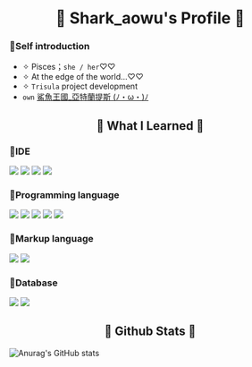 <h1 align="center"> 🐳 Shark_aowu's Profile 🐳</h1>

<h3> 🌟Self introduction</h3>

- ✧ Pisces；`she / her`♡♡
- ✧ At the edge of the world...♡♡
- ✧ `Trisula` project development
- `own` [鯊魚王國_亞特蘭提斯 (ﾉ・ω・)ﾉ](https://discord.gg/3jE3CShyaA)


<h2 align="center"> 📓 What I Learned 📓</h2>
<h3> 💠IDE</h3>
<p>
<img src="https://img.shields.io/badge/Arduino_IDE-00979D?style=for-the-badge&logo=arduino&logoColor=white" />
<img src="https://img.shields.io/badge/VIM-%2311AB00.svg?&style=for-the-badge&logo=vim&logoColor=white" />
<img src="https://img.shields.io/badge/VSCode-0078D4?style=for-the-badge&logo=visual%20studio%20code&logoColor=white" />
<img src="https://img.shields.io/badge/Visual_Studio-5C2D91?style=for-the-badge&logo=visual%20studio&logoColor=white" />
</p>


<h3> 💠Programming language</h3>
<p>
<img src="https://img.shields.io/badge/C-00599C?style=for-the-badge&logo=c&logoColor=white" />
<img src="https://img.shields.io/badge/C%23-239120?style=for-the-badge&logo=c-sharp&logoColor=white" />
<img src="https://img.shields.io/badge/C%2B%2B-00599C?style=for-the-badge&logo=c%2B%2B&logoColor=white" />
<img src="https://img.shields.io/badge/Lua-2C2D72?style=for-the-badge&logo=lua&logoColor=white" />
<img src="https://img.shields.io/badge/Python-FFD43B?style=for-the-badge&logo=python&logoColor=blue" />
</p>


<h3> 💠Markup language</h3>
<p>
<img src="https://img.shields.io/badge/HTML5-E34F26?style=for-the-badge&logo=html5&logoColor=white" />
<img src="https://img.shields.io/badge/json-5E5C5C?style=for-the-badge&logo=json&logoColor=white" />
</p>


<h3> 💠Database</h3>
<p>
<img src="https://img.shields.io/badge/MySQL-005C84?style=for-the-badge&logo=mysql&logoColor=white" />
<img src="https://img.shields.io/badge/SQLite-07405E?style=for-the-badge&logo=sqlite&logoColor=white" />
</p> 


<h2 align="center"> 📕 Github Stats 📕</h2>

![Anurag's GitHub stats](https://github-readme-stats.vercel.app/api?username=Shark-aowu&show_icons=true&theme=transparent)